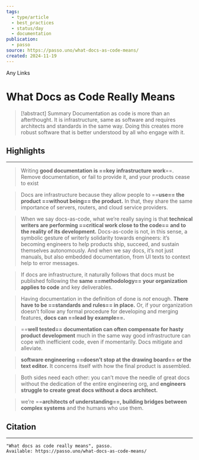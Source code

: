 ```yaml
---
tags:
  - type/article
  - best_practices
  - status/day
  - documentation
publication:
  - passo
source: https://passo.uno/what-docs-as-code-means/
created: 2024-11-19
---
```

Any Links
# What Docs as Code Really Means

> [!abstract] Summary
> Documentation as code is more than an afterthought. It is infrastructure, same as software and requires architects and standards in the same way. Doing this creates more robust software that is better understood by all who engage with it.
## Highlights
---
> Writing **good documentation is ==key infrastructure work**==. Remove documentation, or fail to provide it, and your products cease to exist

> Docs are infrastructure because they allow people to ==**use== the product ==without being== the product.** In that, they share the same importance of servers, routers, and cloud service providers.

> When we say docs-as-code, what we’re really saying is that **technical writers are performing ==critical work close to the code== and to the reality of its development.** Docs-as-code is not, in this sense, a symbolic gesture of writerly solidarity towards engineers: it’s becoming engineers to help products ship, succeed, and sustain themselves autonomously. And when we say docs, it’s not just manuals, but also embedded documentation, from UI texts to context help to error messages.

> If docs are infrastructure, it naturally follows that docs must be published following the **same ==methodology== your organization applies to code** and key deliverables.

> Having documentation in the definition of done is _not_ enough. **There have to be ==standards and rules== in place.** Or, if your organization doesn’t follow any formal procedure for developing and merging features, **docs can ==lead by example==.**

> ==**well tested== documentation can often compensate for hasty product development** much in the same way good infrastructure can cope with inefficient code, even if momentarily. Docs mitigate and alleviate.

> **software engineering ==doesn’t stop at the drawing board== or the text editor.** It concerns itself with how the final product is assembled.

> Both sides need each other: you can’t move the needle of great docs without the dedication of the entire engineering org, and **engineers struggle to create great docs without a docs architect.**

>we’re ==**architects of understanding==, building bridges between complex systems** and the humans who use them.
## Citation
---
```
"What docs as code really means", passo.
Available: https://passo.uno/what-docs-as-code-means/
```
